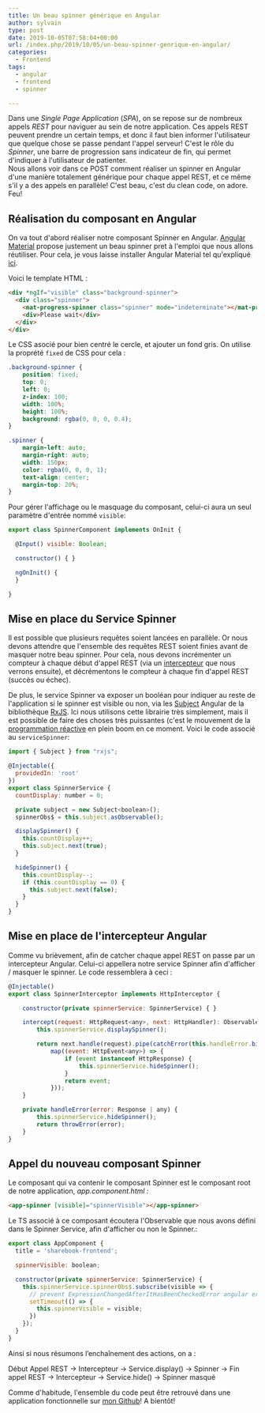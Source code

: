 ```yaml
---
title: Un beau spinner générique en Angular
author: sylvain
type: post
date: 2019-10-05T07:58:04+00:00
url: /index.php/2019/10/05/un-beau-spinner-genrique-en-angular/
categories:
  - Frontend
tags:
  - angular
  - frontend
  - spinner

---
```

Dans une *Single Page Application* (*SPA*), on se repose sur de nombreux appels *REST* pour naviguer au sein de notre application. Ces appels REST peuvent prendre un certain temps, et donc il faut bien informer l'utilisateur que quelque chose se passe pendant l'appel serveur! C'est le rôle du *Spinner*, une barre de progression sans indicateur de fin, qui permet d'indiquer à l'utilisateur de patienter.  
Nous allons voir dans ce POST comment réaliser un spinner en Angular d'une manière totalement générique pour chaque appel REST, et ce même s'il y a des appels en parallèle! C'est beau, c'est du clean code, on adore. Feu!

## Réalisation du composant en Angular

On va tout d'abord réaliser notre composant Spinner en Angular. [Angular Material][1] propose justement un beau spinner pret à l'emploi que nous allons réutiliser. Pour cela, je vous laisse installer Angular Material tel qu'expliqué [ici][2].

Voici le template HTML :

```html
<div *ngIf="visible" class="background-spinner">
  <div class="spinner">
    <mat-progress-spinner class="spinner" mode="indeterminate"></mat-progress-spinner>
    <div>Please wait</div>
  </div>
</div>
```

Le CSS asocié pour bien centré le cercle, et ajouter un fond gris. On utilise la proprété `fixed` de CSS pour cela :

```css
.background-spinner {
    position: fixed;
    top: 0;
    left: 0;
    z-index: 100;
    width: 100%;
    height: 100%;
    background: rgba(0, 0, 0, 0.4);
}

.spinner {
    margin-left: auto;
    margin-right: auto;
    width: 150px;
    color: rgba(0, 0, 0, 1);
    text-align: center;
    margin-top: 20%;
}
```

Pour gérer l'affichage ou le masquage du composant, celui-ci aura un seul paramètre d'entrée nommé `visible`:

```javascript
export class SpinnerComponent implements OnInit {

  @Input() visible: Boolean;

  constructor() { }

  ngOnInit() {
  }

}
```

## Mise en place du Service Spinner

Il est possible que plusieurs requêtes soient lancées en parallèle. Or nous devons attendre que l'ensemble des requêtes REST soient finies avant de masquer notre beau spinner. Pour cela, nous devons incrémenter un compteur à chaque début d'appel REST (via un [intercepteur][3] que nous verrons ensuite), et décrémentons le compteur à chaque fin d'appel REST (succès ou échec).

De plus, le service Spinner va exposer un booléan pour indiquer au reste de l'application si le spinner est visible ou non, via les [Subject][4] Angular de la bibliothèque [RxJS][5]. Ici nous utilisons cette librairie très simplement, mais il est possible de faire des choses très puissantes (c'est le mouvement de la [programmation réactive](https://www.reactivemanifesto.org/fr) en plein boom en ce moment. Voici le code associé au `serviceSpinner`:

```javascript
import { Subject } from "rxjs";

@Injectable({
  providedIn: 'root'
})
export class SpinnerService {
  countDisplay: number = 0;

  private subject = new Subject<boolean>();
  spinnerObs$ = this.subject.asObservable();

  displaySpinner() {
    this.countDisplay++;
    this.subject.next(true);
  }

  hideSpinner() {
    this.countDisplay--;
    if (this.countDisplay == 0) {
      this.subject.next(false);
    }
  }
}
```

## Mise en place de l'intercepteur Angular

Comme vu brièvement, afin de catcher chaque appel REST on passe par un intercepteur Angular. Celui-ci appellera notre service Spinner afin d'afficher / masquer le spinner. Le code ressemblera à ceci :

```javascript
@Injectable()
export class SpinnerInterceptor implements HttpInterceptor {

    constructor(private spinnerService: SpinnerService) { }

    intercept(request: HttpRequest<any>, next: HttpHandler): Observable<HttpEvent<any>> {
        this.spinnerService.displaySpinner();

        return next.handle(request).pipe(catchError(this.handleError.bind(this))).pipe(
            map((event: HttpEvent<any>) => {
                if (event instanceof HttpResponse) {
                    this.spinnerService.hideSpinner();
                }
                return event;
            }));
    }

    private handleError(error: Response | any) {
        this.spinnerService.hideSpinner();
        return throwError(error);
    }
}
```
## Appel du nouveau composant Spinner

Le composant qui va contenir le composant Spinner est le composant root de notre application, _app.component.html :_

```html
<app-spinner [visible]="spinnerVisible"></app-spinner>
```
Le TS associé à ce composant écoutera l'Observable que nous avons défini dans le Spinner Service, afin d'afficher ou non le Spinner.:

```javascript
export class AppComponent {
  title = 'sharebook-frontend';

  spinnerVisible: boolean;

  constructor(private spinnerService: SpinnerService) {
    this.spinnerService.spinnerObs$.subscribe(visible => {
      // prevent ExpressionChangedAfterItHasBeenCheckedError angular error
      setTimeout(() => {
        this.spinnerVisible = visible;
      })
    });
  }
}
```
Ainsi si nous résumons l’enchaînement des actions, on a :

Début Appel REST -> Intercepteur -> Service.display() -> Spinner -> Fin appel REST -> Intercepteur -> Service.hide() -> Spinner masqué

Comme d'habitude, l'ensemble du code peut être retrouvé dans une application fonctionnelle sur [mon Github][6]! A bientôt!

 [1]: https://material.angular.io/
 [2]: https://material.angular.io/guide/getting-started
 [3]: https://angular.io/api/common/http/HttpInterceptor
 [4]: https://blog.angularindepth.com/rxjs-understanding-subjects-5c585188c3e1
 [5]: https://angular.io/guide/rx-library
 [6]: https://github.com/smaestri/sharebook